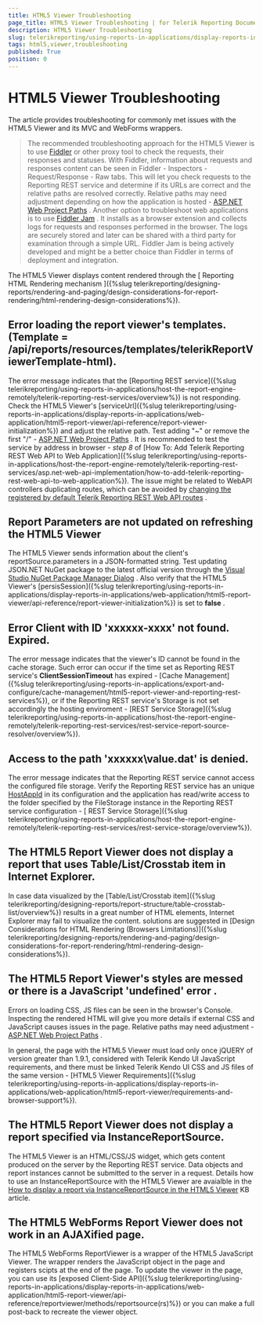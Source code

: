 ```yaml
---
title: HTML5 Viewer Troubleshooting
page_title: HTML5 Viewer Troubleshooting | for Telerik Reporting Documentation
description: HTML5 Viewer Troubleshooting
slug: telerikreporting/using-reports-in-applications/display-reports-in-applications/web-application/troubleshooting/html5-viewer-troubleshooting
tags: html5,viewer,troubleshooting
published: True
position: 0
---
```


# HTML5 Viewer Troubleshooting



The article provides troubleshooting for commonly met issues with the HTML5 Viewer and its MVC and WebForms wrappers.

> The recommended troubleshooting approach for the HTML5 Viewer is to use             [Fiddler](http://www.telerik.com/fiddler)  or other proxy tool to check the requests, their responses and statuses.            With Fiddler, information about requests and responses content can be seen in Fiddler - Inspectors - Request/Response - Raw tabs.            This will let you check requests to the Reporting REST service and determine if its URLs are correct and the relative paths are resolved correctly.           Relative paths may need adjustment depending on how the application is hosted -  [ASP.NET Web Project Paths](https://msdn.microsoft.com/en-us/library/ms178116.aspx) .         Another option to troubleshoot web applications is to use            [Fiddler Jam](http://www.telerik.com/fiddler) . It installs as a browser extension and collects logs for requests and responses performed in the browser.           The logs are securely stored and later can be shared with a third party for examination through a simple URL.           Fiddler Jam is being actively developed and might be a better choice than Fiddler in terms of deployment and integration.         

The HTML5 Viewer displays content rendered through the [           Reporting HTML Rendering mechanism         ]({%slug telerikreporting/designing-reports/rendering-and-paging/design-considerations-for-report-rendering/html-rendering-design-considerations%}).       

## Error loading the report viewer's templates. (Template = /api/reports/resources/templates/telerikReportViewerTemplate-html).

The error message indicates that the [Reporting REST service]({%slug telerikreporting/using-reports-in-applications/host-the-report-engine-remotely/telerik-reporting-rest-services/overview%}) is not responding.           Check the HTML5 Viewer's [serviceUrl]({%slug telerikreporting/using-reports-in-applications/display-reports-in-applications/web-application/html5-report-viewer/api-reference/report-viewer-initialization%}) and adjust the relative path.           Test adding "~" or remove the first "/" -  [ASP.NET Web Project Paths](https://msdn.microsoft.com/en-us/library/ms178116.aspx) . It is recommended to test the service by address in browser - *step 8*  of           [How To: Add Telerik Reporting REST Web API to Web Application]({%slug telerikreporting/using-reports-in-applications/host-the-report-engine-remotely/telerik-reporting-rest-services/asp.net-web-api-implementation/how-to-add-telerik-reporting-rest-web-api-to-web-application%}).           The issue might be related to WebAPI controllers duplicating routes, which can be avoided by  [changing the registered by default Telerik Reporting REST Web API routes](http://www.telerik.com/support/kb/reporting/details/how-to-change-reporting-rest-web-api-routes-registered-by-default) .         

## Report Parameters are not updated on refreshing the HTML5 Viewer

The HTML5 Viewer sends information about the client's reportSource.parameters in a JSON-formatted string.           Test updating JSON.NET NuGet package to the latest official version through the  [Visual Studio NuGet Package Manager Dialog](https://docs.nuget.org/consume/package-manager-dialog) . Also verify that the HTML5 Viewer's [persisSession]({%slug telerikreporting/using-reports-in-applications/display-reports-in-applications/web-application/html5-report-viewer/api-reference/report-viewer-initialization%})           is set to __false__ .         

## Error Client with ID 'xxxxxx-xxxx' not found. Expired.

The error message indicates that the viewer's ID cannot be found in the cache storage.           Such error can occur if the time set as Reporting REST service's __ClientSessionTimeout__  has expired - [Cache Management]({%slug telerikreporting/using-reports-in-applications/export-and-configure/cache-management/html5-report-viewer-and-reporting-rest-services%}),           or if the Reporting REST service's Storage is not set accordingly the hosting enviroment - [REST Service Storage]({%slug telerikreporting/using-reports-in-applications/host-the-report-engine-remotely/telerik-reporting-rest-services/rest-service-report-source-resolver/overview%}).         

## Access to the path 'xxxxxx\value.dat' is denied.

The error message indicates that the Reporting REST service cannot access the configured file storage.           Verify the Reporting REST service has an unique  [HostAppId](/reporting/api/Telerik.Reporting.Services.ReportServiceConfiguration#Telerik_Reporting_Services_ReportServiceConfiguration_HostAppId)            in its configuration and the application has read/write access to the folder specified by the FileStorage instance in the Reporting REST service configuration           - [ REST Service Storage]({%slug telerikreporting/using-reports-in-applications/host-the-report-engine-remotely/telerik-reporting-rest-services/rest-service-storage/overview%}).         

## The HTML5 Report Viewer does not display a report that uses Table/List/Crosstab item in Internet Explorer.

In case data visualized by the [Table/List/Crosstab item]({%slug telerikreporting/designing-reports/report-structure/table-crosstab-list/overview%})           results in a great number of HTML elements, Internet Explorer may fail to visualize the content. solutions are suggested in           [Design Considerations for HTML Rendering (Browsers Limitations)]({%slug telerikreporting/designing-reports/rendering-and-paging/design-considerations-for-report-rendering/html-rendering-design-considerations%}).         

## The HTML5 Report Viewer's styles are messed or there is a JavaScript 'undefined' error .

Errors on loading CSS, JS files can be seen in the browser's Console.           Inspecting the rendered HTML will give you more details if external CSS and JavaScript causes issues in the page.           Relative paths may need adjustment -  [ASP.NET Web Project Paths](https://msdn.microsoft.com/en-us/library/ms178116.aspx) .         

In general, the page with the HTML5 Viewer must load only once jQUERY of version greater than 1.9.1,           considered with Telerik Kendo UI JavaScript requirements, and there must be linked Telerik Kendo UI CSS           and JS files of the same version - [HTML5 Viewer Requirements]({%slug telerikreporting/using-reports-in-applications/display-reports-in-applications/web-application/html5-report-viewer/requirements-and-browser-support%}).         

## The HTML5 Report Viewer does not display a report specified via InstanceReportSource.

The HTML5 Viewer is an HTML/CSS/JS widget, which gets content produced on the server by the Reporting REST service.           Data objects and report instances cannot be submitted to the server in a request.           Details how to use an InstanceReportSource with the HTML5 Viewer are avaialble in the  [How to display a report via InstanceReportSource in the HTML5 Viewer](http://www.telerik.com/support/kb/reporting/details/how-to-display-a-report-via-instancereportsource-in-the-html5-viewer)  KB article.         

## The HTML5 WebForms Report Viewer does not work in an AJAXified page.

The HTML5 WebForms ReportViewer is a wrapper of the HTML5 JavaScript Viewer.           The wrapper renders the JavaScript object in the page and registers scipts at the end of the page.           To update the viewer in the page, you can use its [exposed Client-Side API]({%slug telerikreporting/using-reports-in-applications/display-reports-in-applications/web-application/html5-report-viewer/api-reference/reportviewer/methods/reportsource(rs)%})           or you can make a full post-back to recreate the viewer object.         


